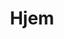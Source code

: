 ---
title: Hjem
sections:
    items:
        -
            backgroundImage: 03be653819aa1d26ff6a2c604500b1cee4276258
            template: fullHeightBanner
            button:
                target: _self
                text: Volunteer
                href: '/about-us/#become-a-volunteer'
            text: '# We''re a big bunch of happy amateurs'
    schemaBindings:
        - f84c8965eebe4f899d6fe60a8c1d5f3622d4af7f
showInNav: false
description:
meta:
    id: 4d6d066a0c19f42f2eb9dbff20c41bf0af72b625
    parentId: ""
    language: da
permalink: /en/home/
layout: sectionPage
---